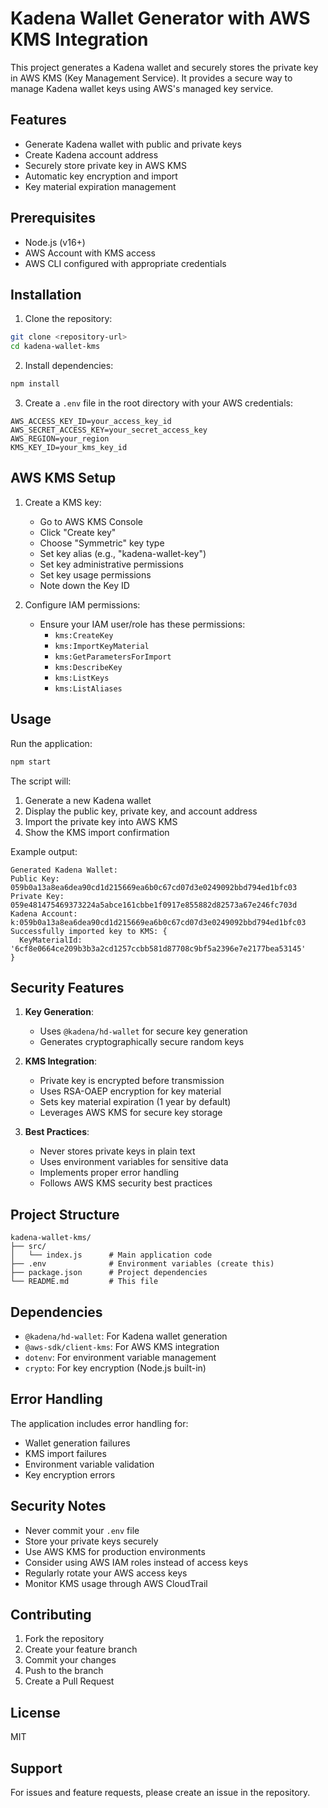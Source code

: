# Kadena Wallet Generator with AWS KMS Integration

This project generates a Kadena wallet and securely stores the private key in AWS KMS (Key Management Service). It provides a secure way to manage Kadena wallet keys using AWS's managed key service.

## Features

- Generate Kadena wallet with public and private keys
- Create Kadena account address
- Securely store private key in AWS KMS
- Automatic key encryption and import
- Key material expiration management

## Prerequisites

- Node.js (v16+)
- AWS Account with KMS access
- AWS CLI configured with appropriate credentials

## Installation

1. Clone the repository:
```bash
git clone <repository-url>
cd kadena-wallet-kms
```

2. Install dependencies:
```bash
npm install
```

3. Create a `.env` file in the root directory with your AWS credentials:
```
AWS_ACCESS_KEY_ID=your_access_key_id
AWS_SECRET_ACCESS_KEY=your_secret_access_key
AWS_REGION=your_region
KMS_KEY_ID=your_kms_key_id
```

## AWS KMS Setup

1. Create a KMS key:
   - Go to AWS KMS Console
   - Click "Create key"
   - Choose "Symmetric" key type
   - Set key alias (e.g., "kadena-wallet-key")
   - Set key administrative permissions
   - Set key usage permissions
   - Note down the Key ID

2. Configure IAM permissions:
   - Ensure your IAM user/role has these permissions:
     - `kms:CreateKey`
     - `kms:ImportKeyMaterial`
     - `kms:GetParametersForImport`
     - `kms:DescribeKey`
     - `kms:ListKeys`
     - `kms:ListAliases`

## Usage

Run the application:
```bash
npm start
```

The script will:
1. Generate a new Kadena wallet
2. Display the public key, private key, and account address
3. Import the private key into AWS KMS
4. Show the KMS import confirmation

Example output:
```
Generated Kadena Wallet:
Public Key: 059b0a13a8ea6dea90cd1d215669ea6b0c67cd07d3e0249092bbd794ed1bfc03
Private Key: 059e481475469373224a5abce161cbbe1f0917e855882d82573a67e246fc703d
Kadena Account: k:059b0a13a8ea6dea90cd1d215669ea6b0c67cd07d3e0249092bbd794ed1bfc03
Successfully imported key to KMS: {
  KeyMaterialId: '6cf8e0664ce209b3b3a2cd1257ccbb581d87708c9bf5a2396e7e2177bea53145'
}
```

## Security Features

1. **Key Generation**:
   - Uses `@kadena/hd-wallet` for secure key generation
   - Generates cryptographically secure random keys

2. **KMS Integration**:
   - Private key is encrypted before transmission
   - Uses RSA-OAEP encryption for key material
   - Sets key material expiration (1 year by default)
   - Leverages AWS KMS for secure key storage

3. **Best Practices**:
   - Never stores private keys in plain text
   - Uses environment variables for sensitive data
   - Implements proper error handling
   - Follows AWS KMS security best practices

## Project Structure

```
kadena-wallet-kms/
├── src/
│   └── index.js      # Main application code
├── .env              # Environment variables (create this)
├── package.json      # Project dependencies
└── README.md         # This file
```

## Dependencies

- `@kadena/hd-wallet`: For Kadena wallet generation
- `@aws-sdk/client-kms`: For AWS KMS integration
- `dotenv`: For environment variable management
- `crypto`: For key encryption (Node.js built-in)

## Error Handling

The application includes error handling for:
- Wallet generation failures
- KMS import failures
- Environment variable validation
- Key encryption errors

## Security Notes

- Never commit your `.env` file
- Store your private keys securely
- Use AWS KMS for production environments
- Consider using AWS IAM roles instead of access keys
- Regularly rotate your AWS access keys
- Monitor KMS usage through AWS CloudTrail

## Contributing

1. Fork the repository
2. Create your feature branch
3. Commit your changes
4. Push to the branch
5. Create a Pull Request

## License

MIT

## Support

For issues and feature requests, please create an issue in the repository. 